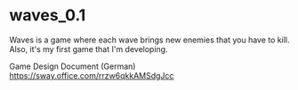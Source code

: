 # waves_0.1
Waves is a game where each wave brings new enemies that you have to kill. Also, it's my first game that I'm developing.

Game Design Document (German)
https://sway.office.com/rrzw6qkkAMSdgJcc
